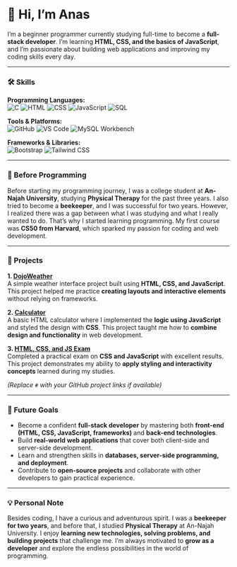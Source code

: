 # 👋 Hi, I’m Anas

I’m a beginner programmer currently studying full-time to become a **full-stack developer**. I’m learning **HTML, CSS, and the basics of JavaScript**, and I’m passionate about building web applications and improving my coding skills every day.  

---

### 🛠 Skills

**Programming Languages:**  
![C](https://img.shields.io/badge/C-00599C?style=for-the-badge&logo=c&logoColor=white) 
![HTML](https://img.shields.io/badge/HTML-E34F26?style=for-the-badge&logo=html5&logoColor=white) 
![CSS](https://img.shields.io/badge/CSS-1572B6?style=for-the-badge&logo=css3&logoColor=white) 
![JavaScript](https://img.shields.io/badge/JS-F7DF1E?style=for-the-badge&logo=javascript&logoColor=black) 
![SQL](https://img.shields.io/badge/SQL-4479A1?style=for-the-badge&logo=mysql&logoColor=white)  

**Tools & Platforms:**  
![GitHub](https://img.shields.io/badge/GitHub-181717?style=for-the-badge&logo=github&logoColor=white) 
![VS Code](https://img.shields.io/badge/VS%20Code-007ACC?style=for-the-badge&logo=visual-studio-code&logoColor=white) 
![MySQL Workbench](https://img.shields.io/badge/MySQL%20Workbench-4479A1?style=for-the-badge&logo=mysql&logoColor=white)  

**Frameworks & Libraries:**  
![Bootstrap](https://img.shields.io/badge/Bootstrap-7952B3?style=for-the-badge&logo=bootstrap&logoColor=white) 
![Tailwind CSS](https://img.shields.io/badge/Tailwind_CSS-06B6D4?style=for-the-badge&logo=tailwind-css&logoColor=white)  

---

### 📝 Before Programming

Before starting my programming journey, I was a college student at **An-Najah University**, studying **Physical Therapy** for the past three years. I also tried to become a **beekeeper**, and I was successful for two years. However, I realized there was a gap between what I was studying and what I really wanted to do. That’s why I started learning programming. My first course was **CS50 from Harvard**, which sparked my passion for coding and web development.  

---

### 📂 Projects

**1. [DojoWeather](#)**  
A simple weather interface project built using **HTML, CSS, and JavaScript**. This project helped me practice **creating layouts and interactive elements** without relying on frameworks.  

**2. [Calculator](#)**  
A basic HTML calculator where I implemented the **logic using JavaScript** and styled the design with **CSS**. This project taught me how to **combine design and functionality** in web development.  

**3. [HTML, CSS, and JS Exam](#)**  
Completed a practical exam on **CSS and JavaScript** with excellent results. This project demonstrates my ability to **apply styling and interactivity concepts** learned during my studies.  

*(Replace `#` with your GitHub project links if available)*  

---

### 🎯 Future Goals

- Become a confident **full-stack developer** by mastering both **front-end (HTML, CSS, JavaScript, frameworks)** and **back-end technologies**.  
- Build **real-world web applications** that cover both client-side and server-side development.  
- Learn and strengthen skills in **databases, server-side programming, and deployment**.  
- Contribute to **open-source projects** and collaborate with other developers to gain practical experience.  

---

### 💡 Personal Note  

Besides coding, I have a curious and adventurous spirit. I was a **beekeeper for two years**, and before that, I studied **Physical Therapy** at An-Najah University. I enjoy **learning new technologies, solving problems, and building projects** that challenge me. I’m always motivated to **grow as a developer** and explore the endless possibilities in the world of programming.  
